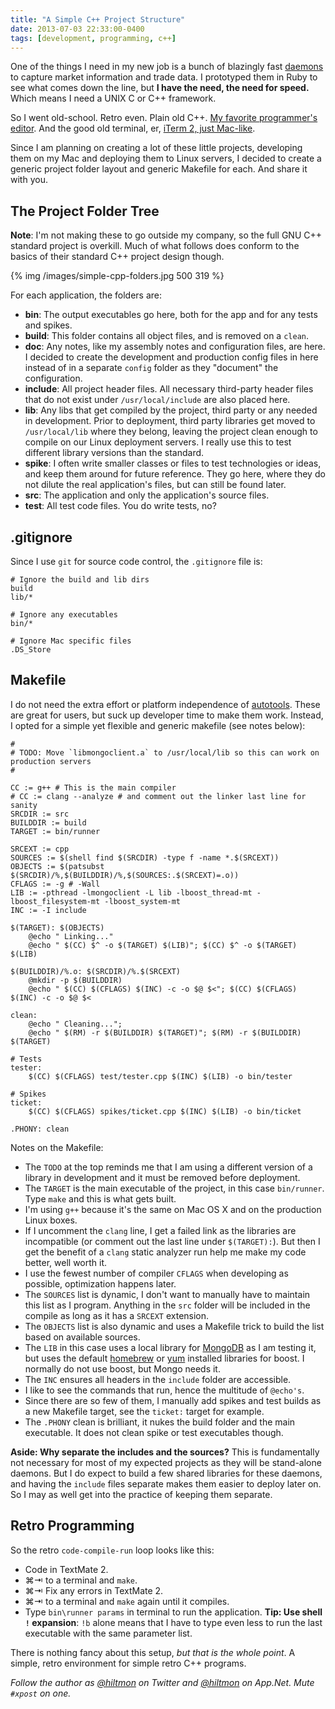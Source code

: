 ```yaml
---
title: "A Simple C++ Project Structure"
date: 2013-07-03 22:33:00-0400
tags: [development, programming, c++]
---
```


One of the things I need in my new job is a bunch of blazingly fast [daemons][wp1] to capture market information and trade data. I prototyped them in Ruby to see what comes down the line, but **I have the need, the need for speed.** Which means I need a UNIX C or C++ framework.

So I went old-school. Retro even. Plain old C++. [My favorite programmer's editor](https://hiltmon.com/blog/2013/01/14/back-to-textmate-2/). And the good old terminal, er, [iTerm 2, just Mac-like](https://hiltmon.com/blog/2013/02/13/make-iterm-2-more-mac-like/).

Since I am planning on creating a lot of these little projects, developing them on my Mac and deploying them to Linux servers, I decided to create a generic project folder layout and generic Makefile for each. And share it with you.

## The Project Folder Tree

**Note**: I'm not making these to go outside my company, so the full GNU C++ standard project is overkill. Much of what follows does conform to the basics of their standard C++ project design though.

{% img /images/simple-cpp-folders.jpg 500 319 %}

For each application, the folders are:

* **bin**: The output executables go here, both for the app and for any tests and spikes.
* **build**: This folder contains all object files, and is removed on a `clean`.
* **doc**: Any notes, like my assembly notes and configuration files, are here. I decided to create the development and production config files in here instead of in a separate `config` folder as they "document" the configuration.
* **include**: All project header files. All necessary third-party header files that do not exist under `/usr/local/include` are also placed here.
* **lib**: Any libs that get compiled by the project, third party or any needed in development. Prior to deployment, third party libraries get moved to `/usr/local/lib` where they belong, leaving the project clean enough to compile on our Linux deployment servers. I really use this to test different library versions than the standard.
* **spike**: I often write smaller classes or files to test technologies or ideas, and keep them around for future reference. They go here, where they do not dilute the real application's files, but can still be found later.
* **src**: The application and only the application's source files.
* **test**: All test code files. You do write tests, no?

## .gitignore

Since I use `git` for source code control, the `.gitignore` file is:

```
# Ignore the build and lib dirs
build
lib/*

# Ignore any executables
bin/*

# Ignore Mac specific files
.DS_Store
```

## Makefile

I do not need the extra effort or platform independence of [autotools](http://en.wikipedia.org/wiki/GNU_build_system). These are great for users, but suck up developer time to make them work. Instead, I opted for a simple yet flexible and generic makefile (see notes below):

```
#
# TODO: Move `libmongoclient.a` to /usr/local/lib so this can work on production servers
#
 
CC := g++ # This is the main compiler
# CC := clang --analyze # and comment out the linker last line for sanity
SRCDIR := src
BUILDDIR := build
TARGET := bin/runner
 
SRCEXT := cpp
SOURCES := $(shell find $(SRCDIR) -type f -name *.$(SRCEXT))
OBJECTS := $(patsubst $(SRCDIR)/%,$(BUILDDIR)/%,$(SOURCES:.$(SRCEXT)=.o))
CFLAGS := -g # -Wall
LIB := -pthread -lmongoclient -L lib -lboost_thread-mt -lboost_filesystem-mt -lboost_system-mt
INC := -I include

$(TARGET): $(OBJECTS)
	@echo " Linking..."
	@echo " $(CC) $^ -o $(TARGET) $(LIB)"; $(CC) $^ -o $(TARGET) $(LIB)

$(BUILDDIR)/%.o: $(SRCDIR)/%.$(SRCEXT)
	@mkdir -p $(BUILDDIR)
	@echo " $(CC) $(CFLAGS) $(INC) -c -o $@ $<"; $(CC) $(CFLAGS) $(INC) -c -o $@ $<

clean:
	@echo " Cleaning..."; 
	@echo " $(RM) -r $(BUILDDIR) $(TARGET)"; $(RM) -r $(BUILDDIR) $(TARGET)

# Tests
tester:
	$(CC) $(CFLAGS) test/tester.cpp $(INC) $(LIB) -o bin/tester

# Spikes
ticket:
	$(CC) $(CFLAGS) spikes/ticket.cpp $(INC) $(LIB) -o bin/ticket

.PHONY: clean
```

Notes on the Makefile:

* The `TODO` at the top reminds me that I am using a different version of a library in development and it must be removed before deployment.
* The `TARGET` is the main executable of the project, in this case `bin/runner`. Type `make` and this is what gets built.
* I'm using `g++` because it's the same on Mac OS X and on the production Linux boxes.
* If I uncomment the `clang` line, I get a failed link as the libraries are incompatible (or comment out the last line under `$(TARGET):`). But then I get the benefit of a `clang` static analyzer run help me make my code better, well worth it.
* I use the fewest number of compiler `CFLAGS` when developing as possible, optimization happens later.
* The `SOURCES` list is dynamic, I don't want to manually have to maintain this list as I program. Anything in the `src` folder will be included in the compile as long as it has a `SRCEXT` extension.
* The `OBJECTS` list is also dynamic and uses a Makefile trick to build the list based on available sources.
* The `LIB` in this case uses a local library for [MongoDB](http://www.mongodb.org) as I am testing it, but uses the default [homebrew](http://mxcl.github.io/homebrew/) or [yum](http://yum.baseurl.org) installed libraries for boost. I normally do not use boost, but Mongo needs it.
* The `INC` ensures all headers in the `include` folder are accessible.
* I like to see the commands that run, hence the multitude of `@echo's`.
* Since there are so few of them, I manually add spikes and test builds as a new Makefile target, see the `ticket:` target for example.
* The `.PHONY` clean is brilliant, it nukes the build folder and the main executable. It does not clean spike or test executables though.

**Aside: Why separate the includes and the sources?** This is fundamentally not necessary for most of my expected projects as they will be stand-alone daemons. But I do expect to build a few shared libraries for these daemons, and having the `include` files separate makes them easier to deploy later on. So I may as well get into the practice of keeping them separate.

## Retro Programming

So the retro `code-compile-run` loop looks like this:

* Code in TextMate 2.
* ⌘⇥ to a terminal and `make`.
* ⌘⇥ Fix any errors in TextMate 2.
* ⌘⇥ to a terminal and `make` again until it compiles.
* Type `bin\runner params` in terminal to run the application. **Tip: Use shell `!` expansion**: `!b` alone means that I have to type even less to run the last executable with the same parameter list.

There is nothing fancy about this setup, *but that is the whole point*. A simple, retro environment for simple retro C++ programs.

*Follow the author as [@hiltmon](https://twitter.com/hiltmon) on Twitter and [@hiltmon](http://alpha.app.net/hiltmon) on App.Net. Mute `#xpost` on one.*

[wp1]:	http://en.wikipedia.org/wiki/Daemon_(computing)
